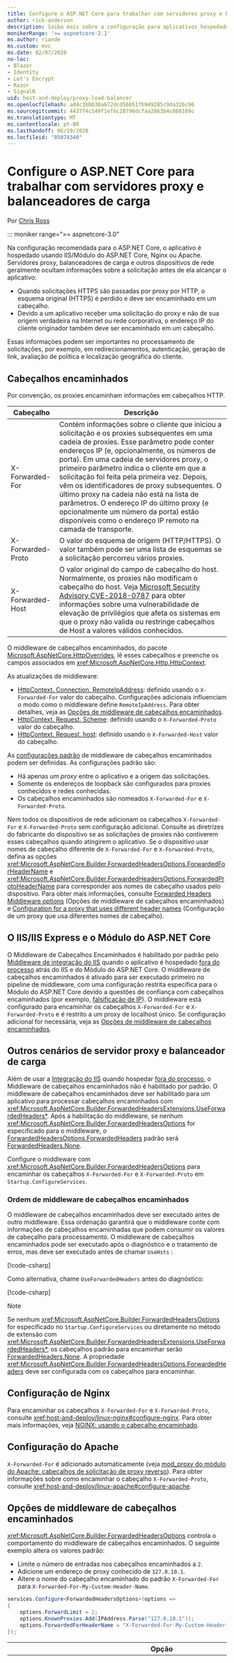 ```yaml
---
title: Configure o ASP.NET Core para trabalhar com servidores proxy e balanceadores de carga
author: rick-anderson
description: Saiba mais sobre a configuração para aplicativos hospedados por trás de servidores proxy e balanceadores de carga, o que muitas vezes oculta informações de solicitação importantes.
monikerRange: '>= aspnetcore-2.1'
ms.author: riande
ms.custom: mvc
ms.date: 02/07/2020
no-loc:
- Blazor
- Identity
- Let's Encrypt
- Razor
- SignalR
uid: host-and-deploy/proxy-load-balancer
ms.openlocfilehash: ad4c3bbb30a672dcd56b51fb949285c9da326c96
ms.sourcegitcommit: 4437f4c149f1ef6c28796dcfaa2863b4c088169c
ms.translationtype: MT
ms.contentlocale: pt-BR
ms.lasthandoff: 06/19/2020
ms.locfileid: "85074340"
---
```

# <a name="configure-aspnet-core-to-work-with-proxy-servers-and-load-balancers"></a>Configure o ASP.NET Core para trabalhar com servidores proxy e balanceadores de carga

Por [Chris Ross](https://github.com/Tratcher)

::: moniker range=">= aspnetcore-3.0"

Na configuração recomendada para o ASP.NET Core, o aplicativo é hospedado usando IIS/Módulo do ASP.NET Core, Nginx ou Apache. Servidores proxy, balanceadores de carga e outros dispositivos de rede geralmente ocultam informações sobre a solicitação antes de ela alcançar o aplicativo:

* Quando solicitações HTTPS são passadas por proxy por HTTP, o esquema original (HTTPS) é perdido e deve ser encaminhado em um cabeçalho.
* Devido a um aplicativo receber uma solicitação do proxy e não de sua origem verdadeira na Internet ou rede corporativa, o endereço IP do cliente originador também deve ser encaminhado em um cabeçalho.

Essas informações podem ser importantes no processamento de solicitações, por exemplo, em redirecionamentos, autenticação, geração de link, avaliação de política e localização geográfica do cliente.

## <a name="forwarded-headers"></a>Cabeçalhos encaminhados

Por convenção, os proxies encaminham informações em cabeçalhos HTTP.

| Cabeçalho | Descrição |
| ------ | ----------- |
| X-Forwarded-For | Contém informações sobre o cliente que iniciou a solicitação e os proxies subsequentes em uma cadeia de proxies. Esse parâmetro pode conter endereços IP (e, opcionalmente, os números de porta). Em uma cadeia de servidores proxy, o primeiro parâmetro indica o cliente em que a solicitação foi feita pela primeira vez. Depois, vêm os identificadores de proxy subsequentes. O último proxy na cadeia não está na lista de parâmetros. O endereço IP do último proxy (e opcionalmente um número da porta) estão disponíveis como o endereço IP remoto na camada de transporte. |
| X-Forwarded-Proto | O valor do esquema de origem (HTTP/HTTPS). O valor também pode ser uma lista de esquemas se a solicitação percorreu vários proxies. |
| X-Forwarded-Host | O valor original do campo de cabeçalho do host. Normalmente, os proxies não modificam o cabeçalho do host. Veja [Microsoft Security Advisory CVE-2018-0787](https://github.com/aspnet/Announcements/issues/295) para obter informações sobre uma vulnerabilidade de elevação de privilégios que afeta os sistemas em que o proxy não valida ou restringe cabeçalhos de Host a valores válidos conhecidos. |

O middleware de cabeçalhos encaminhados, do pacote [Microsoft.AspNetCore.HttpOverrides](https://www.nuget.org/packages/Microsoft.AspNetCore.HttpOverrides/), lê esses cabeçalhos e preenche os campos associados em <xref:Microsoft.AspNetCore.Http.HttpContext>.

As atualizações de middleware:

* [HttpContext. Connection. RemoteIpAddress](xref:Microsoft.AspNetCore.Http.ConnectionInfo.RemoteIpAddress): definido usando o `X-Forwarded-For` valor do cabeçalho. Configurações adicionais influenciam o modo como o middleware define `RemoteIpAddress`. Para obter detalhes, veja as [Opções de middleware de cabeçalhos encaminhados](#forwarded-headers-middleware-options).
* [HttpContext. Request. Scheme](xref:Microsoft.AspNetCore.Http.HttpRequest.Scheme): definido usando o `X-Forwarded-Proto` valor do cabeçalho.
* [HttpContext. Request. host](xref:Microsoft.AspNetCore.Http.HttpRequest.Host): definido usando o `X-Forwarded-Host` valor do cabeçalho.

As [configurações padrão](#forwarded-headers-middleware-options) de middleware de cabeçalhos encaminhados podem ser definidas. As configurações padrão são:

* Há apenas *um proxy* entre o aplicativo e a origem das solicitações.
* Somente os endereços de loopback são configurados para proxies conhecidos e redes conhecidas.
* Os cabeçalhos encaminhados são nomeados `X-Forwarded-For` e `X-Forwarded-Proto`.

Nem todos os dispositivos de rede adicionam os cabeçalhos `X-Forwarded-For` e `X-Forwarded-Proto` sem configuração adicional. Consulte as diretrizes do fabricante do dispositivo se as solicitações de proxies não contiverem esses cabeçalhos quando atingirem o aplicativo. Se o dispositivo usar nomes de cabeçalho diferente de `X-Forwarded-For` e `X-Forwarded-Proto`, defina as opções <xref:Microsoft.AspNetCore.Builder.ForwardedHeadersOptions.ForwardedForHeaderName> e <xref:Microsoft.AspNetCore.Builder.ForwardedHeadersOptions.ForwardedProtoHeaderName> para corresponder aos nomes de cabeçalho usados pelo dispositivo. Para obter mais informações, consulte [Forwarded Headers Middleware options](#forwarded-headers-middleware-options) (Opções de middleware de cabeçalhos encaminhados) e [Configuration for a proxy that uses different header names](#configuration-for-a-proxy-that-uses-different-header-names) (Configuração de um proxy que usa diferentes nomes de cabeçalho).

## <a name="iisiis-express-and-aspnet-core-module"></a>O IIS/IIS Express e o Módulo do ASP.NET Core

O Middleware de Cabeçalhos Encaminhados é habilitado por padrão pelo [Middleware de integração do IIS](xref:host-and-deploy/iis/index#enable-the-iisintegration-components) quando o aplicativo é hospedado [fora do processo](xref:host-and-deploy/iis/index#out-of-process-hosting-model) atrás do IIS e do Módulo do ASP.NET Core. O middleware de cabeçalhos encaminhados é ativado para ser executado primeiro no pipeline de middleware, com uma configuração restrita específica para o Módulo do ASP.NET Core devido a questões de confiança com cabeçalhos encaminhados (por exemplo, [falsificação de IP](https://www.iplocation.net/ip-spoofing)). O middleware está configurado para encaminhar os cabeçalhos `X-Forwarded-For` e `X-Forwarded-Proto` e é restrito a um proxy de localhost único. Se configuração adicional for necessária, veja as [Opções de middleware de cabeçalhos encaminhados](#forwarded-headers-middleware-options).

## <a name="other-proxy-server-and-load-balancer-scenarios"></a>Outros cenários de servidor proxy e balanceador de carga

Além de usar a [Integração do IIS](xref:host-and-deploy/iis/index#enable-the-iisintegration-components) quando hospedar [fora do processo](xref:host-and-deploy/iis/index#out-of-process-hosting-model), o Middleware de cabeçalhos encaminhados não é habilitado por padrão. O middleware de cabeçalhos encaminhados deve ser habilitado para um aplicativo para processar cabeçalhos encaminhados com <xref:Microsoft.AspNetCore.Builder.ForwardedHeadersExtensions.UseForwardedHeaders*>. Após a habilitação do middleware, se nenhum <xref:Microsoft.AspNetCore.Builder.ForwardedHeadersOptions> for especificado para o middleware, o [ForwardedHeadersOptions.ForwardedHeaders](xref:Microsoft.AspNetCore.Builder.ForwardedHeadersOptions.ForwardedHeaders) padrão será [ForwardedHeaders.None](xref:Microsoft.AspNetCore.HttpOverrides.ForwardedHeaders).

Configure o middleware com <xref:Microsoft.AspNetCore.Builder.ForwardedHeadersOptions> para encaminhar os cabeçalhos `X-Forwarded-For` e `X-Forwarded-Proto` em `Startup.ConfigureServices`.

<a name="fhmo"></a>

### <a name="forwarded-headers-middleware-order"></a>Ordem de middleware de cabeçalhos encaminhados

O middleware de cabeçalhos encaminhados deve ser executado antes de outro middleware. Essa ordenação garantirá que o middleware conte com informações de cabeçalhos encaminhadas que podem consumir os valores de cabeçalho para processamento. O middleware de cabeçalhos encaminhados pode ser executado após o diagnóstico e o tratamento de erros, mas deve ser executado antes de chamar `UseHsts` :

[!code-csharp[](~/host-and-deploy/proxy-load-balancer/3.1samples/Startup.cs?name=snippet&highlight=13-17,25,30)]

Como alternativa, chame `UseForwardedHeaders` antes do diagnóstico:

[!code-csharp[](~/host-and-deploy/proxy-load-balancer/3.1samples/Startup2.cs?name=snippet)]

> [!NOTE]
> Se nenhum <xref:Microsoft.AspNetCore.Builder.ForwardedHeadersOptions> for especificado no `Startup.ConfigureServices` ou diretamente no método de extensão com <xref:Microsoft.AspNetCore.Builder.ForwardedHeadersExtensions.UseForwardedHeaders*>, os cabeçalhos padrão para encaminhar serão [ForwardedHeaders.None](xref:Microsoft.AspNetCore.HttpOverrides.ForwardedHeaders). A propriedade <xref:Microsoft.AspNetCore.Builder.ForwardedHeadersOptions.ForwardedHeaders> deve ser configurada com os cabeçalhos para encaminhar.

## <a name="nginx-configuration"></a>Configuração de Nginx

Para encaminhar os cabeçalhos `X-Forwarded-For` e `X-Forwarded-Proto`, consulte <xref:host-and-deploy/linux-nginx#configure-nginx>. Para obter mais informações, veja [NGINX: usando o cabeçalho encaminhado](https://www.nginx.com/resources/wiki/start/topics/examples/forwarded/).

## <a name="apache-configuration"></a>Configuração do Apache

`X-Forwarded-For` é adicionado automaticamente (veja [mod_proxy do módulo do Apache: cabeçalhos de solicitação de proxy reverso](https://httpd.apache.org/docs/2.4/mod/mod_proxy.html#x-headers)). Para obter informações sobre como encaminhar o cabeçalho `X-Forwarded-Proto`, consulte <xref:host-and-deploy/linux-apache#configure-apache>.

## <a name="forwarded-headers-middleware-options"></a>Opções de middleware de cabeçalhos encaminhados

<xref:Microsoft.AspNetCore.Builder.ForwardedHeadersOptions> controla o comportamento do middleware de cabeçalhos encaminhados. O seguinte exemplo altera os valores padrão:

* Limite o número de entradas nos cabeçalhos encaminhados a `2`.
* Adicione um endereço de proxy conhecido de `127.0.10.1`.
* Altere o nome do cabeçalho encaminhado do padrão `X-Forwarded-For` para `X-Forwarded-For-My-Custom-Header-Name`.

```csharp
services.Configure<ForwardedHeadersOptions>(options =>
{
    options.ForwardLimit = 2;
    options.KnownProxies.Add(IPAddress.Parse("127.0.10.1"));
    options.ForwardedForHeaderName = "X-Forwarded-For-My-Custom-Header-Name";
});
```

| Opção | Descrição |
| ------ | ----------- |
| <xref:Microsoft.AspNetCore.Builder.ForwardedHeadersOptions.AllowedHosts> | Restringe os hosts com o cabeçalho `X-Forwarded-Host` para os valores fornecidos.<ul><li>Os valores são comparados usando ordinal-ignore-case.</li><li>Os número de porta devem ser excluídos.</li><li>Se a lista estiver vazia, todos os hosts serão permitidos.</li><li>Um curinga de nível superior `*` permite todos os hosts não vazios.</li><li>Curingas de subdomínio são permitidos, mas não correspondem ao domínio raiz. Por exemplo, `*.contoso.com` corresponde o subdomínio `foo.contoso.com`, mas não ao domínio raiz `contoso.com`.</li><li>Nomes do host Unicode são permitidos, mas são convertidos em [Punycode](https://tools.ietf.org/html/rfc3492) para correspondência.</li><li>[Endereços IPv6](https://tools.ietf.org/html/rfc4291) devem incluir colchetes delimitadores e estar no [formato convencional](https://tools.ietf.org/html/rfc4291#section-2.2) (por exemplo, `[ABCD:EF01:2345:6789:ABCD:EF01:2345:6789]`). Endereços IPv6 não têm caso especial para verificar se há igualdade lógica entre formatos diferentes, e nenhuma canonicalização é executada.</li><li>Falha ao restringir os hosts permitidos pode permitir que um atacante falsifique links gerados pelo serviço.</li></ul>O valor padrão é um `IList<string>` vazio. |
| <xref:Microsoft.AspNetCore.Builder.ForwardedHeadersOptions.ForwardedForHeaderName> | Use o cabeçalho especificado por essa propriedade, em vez de um especificado por [ForwardedHeadersDefaults.XForwardedForHeaderName](xref:Microsoft.AspNetCore.HttpOverrides.ForwardedHeadersDefaults.XForwardedForHeaderName). Esta opção é usada quando o proxy/encaminhador não usa o cabeçalho `X-Forwarded-For`, mas usa algum outro cabeçalho para encaminhar as informações.<br><br>O padrão é `X-Forwarded-For`. |
| <xref:Microsoft.AspNetCore.Builder.ForwardedHeadersOptions.ForwardedHeaders> | Identifica quais encaminhadores devem ser processados. Veja o [ForwardedHeaders Enum](xref:Microsoft.AspNetCore.HttpOverrides.ForwardedHeaders) para a lista de campos aplicáveis. Os valores típicos atribuídos a essa propriedade são `ForwardedHeaders.XForwardedFor | ForwardedHeaders.XForwardedProto`.<br><br>O valor padrão é [ForwardedHeaders.None](xref:Microsoft.AspNetCore.HttpOverrides.ForwardedHeaders). |
| <xref:Microsoft.AspNetCore.Builder.ForwardedHeadersOptions.ForwardedHostHeaderName> | Use o cabeçalho especificado por essa propriedade, em vez de um especificado por [ForwardedHeadersDefaults.XForwardedHostHeaderName](xref:Microsoft.AspNetCore.HttpOverrides.ForwardedHeadersDefaults.XForwardedHostHeaderName). Esta opção é usada quando o proxy/encaminhador não usa o cabeçalho `X-Forwarded-Host`, mas usa algum outro cabeçalho para encaminhar as informações.<br><br>O padrão é `X-Forwarded-Host`. |
| <xref:Microsoft.AspNetCore.Builder.ForwardedHeadersOptions.ForwardedProtoHeaderName> | Use o cabeçalho especificado por essa propriedade, em vez de um especificado por [ForwardedHeadersDefaults.XForwardedProtoHeaderName](xref:Microsoft.AspNetCore.HttpOverrides.ForwardedHeadersDefaults.XForwardedProtoHeaderName). Esta opção é usada quando o proxy/encaminhador não usa o cabeçalho `X-Forwarded-Proto`, mas usa algum outro cabeçalho para encaminhar as informações.<br><br>O padrão é `X-Forwarded-Proto`. |
| <xref:Microsoft.AspNetCore.Builder.ForwardedHeadersOptions.ForwardLimit> | Limita o número de entradas nos cabeçalhos que são processados. Defina para `null` para desabilitar o limite, mas isso só deve ser feito se `KnownProxies` ou `KnownNetworks` estão configurados. A definição de um valor não `null` é feita por precaução (o que não implica em uma garantia), para proteção contra proxies mal configurados e solicitações mal-intencionadas que chegam de canais secundários na rede.<br><br>O middleware de cabeçalhos encaminhados processa cabeçalhos na ordem inversa, da direita para esquerda. Se o valor padrão for usado (`1`), apenas o valor mais à direita dos cabeçalhos será processado, a menos que o valor de `ForwardLimit` seja aumentado.<br><br>O padrão é `1`. |
| <xref:Microsoft.AspNetCore.Builder.ForwardedHeadersOptions.KnownNetworks> | Intervalos de endereços de redes conhecidas dos quais aceitar cabeçalhos encaminhados. Forneça os intervalos de IP usando notação de CIDR (Roteamento entre Domínios sem Classificação).<br><br>O servidor usa soquetes de modo duplo e os endereços IPv4 são fornecidos em um formato IPv6 (por exemplo, `10.0.0.1` no formato IPv4 representado no formato IPv6 como `::ffff:10.0.0.1`). Confira [IPAddress.MapToIPv6](xref:System.Net.IPAddress.MapToIPv6*). Para determinar se este formato é obrigatório, veja [HttpContext.Connection.RemoteIpAddress](xref:Microsoft.AspNetCore.Http.ConnectionInfo.RemoteIpAddress*). Para saber mais, veja a seção [Configuração de endereços IPv4 representados como endereços IPv6](#configuration-for-an-ipv4-address-represented-as-an-ipv6-address).<br><br>O padrão é uma `IList`\<<xref:Microsoft.AspNetCore.HttpOverrides.IPNetwork>> que contém uma única entrada para `IPAddress.Loopback`. |
| <xref:Microsoft.AspNetCore.Builder.ForwardedHeadersOptions.KnownProxies> | Endereços de proxies conhecidos dos quais aceitar cabeçalhos encaminhados. Use `KnownProxies` especificar correspondências exatas de endereço IP.<br><br>O servidor usa soquetes de modo duplo e os endereços IPv4 são fornecidos em um formato IPv6 (por exemplo, `10.0.0.1` no formato IPv4 representado no formato IPv6 como `::ffff:10.0.0.1`). Confira [IPAddress.MapToIPv6](xref:System.Net.IPAddress.MapToIPv6*). Para determinar se este formato é obrigatório, veja [HttpContext.Connection.RemoteIpAddress](xref:Microsoft.AspNetCore.Http.ConnectionInfo.RemoteIpAddress*). Para saber mais, veja a seção [Configuração de endereços IPv4 representados como endereços IPv6](#configuration-for-an-ipv4-address-represented-as-an-ipv6-address).<br><br>O padrão é uma `IList`\<<xref:System.Net.IPAddress>> que contém uma única entrada para `IPAddress.IPv6Loopback`. |
| <xref:Microsoft.AspNetCore.Builder.ForwardedHeadersOptions.OriginalForHeaderName> | Use o cabeçalho especificado por essa propriedade, em vez de um especificado por [ForwardedHeadersDefaults.XOriginalForHeaderName](xref:Microsoft.AspNetCore.HttpOverrides.ForwardedHeadersDefaults.XOriginalForHeaderName).<br><br>O padrão é `X-Original-For`. |
| <xref:Microsoft.AspNetCore.Builder.ForwardedHeadersOptions.OriginalHostHeaderName> | Use o cabeçalho especificado por essa propriedade, em vez de um especificado por [ForwardedHeadersDefaults.XOriginalHostHeaderName](xref:Microsoft.AspNetCore.HttpOverrides.ForwardedHeadersDefaults.XOriginalHostHeaderName).<br><br>O padrão é `X-Original-Host`. |
| <xref:Microsoft.AspNetCore.Builder.ForwardedHeadersOptions.OriginalProtoHeaderName> | Use o cabeçalho especificado por essa propriedade, em vez de um especificado por [ForwardedHeadersDefaults.XOriginalProtoHeaderName](xref:Microsoft.AspNetCore.HttpOverrides.ForwardedHeadersDefaults.XOriginalProtoHeaderName).<br><br>O padrão é `X-Original-Proto`. |
| <xref:Microsoft.AspNetCore.Builder.ForwardedHeadersOptions.RequireHeaderSymmetry> | Exigem o número de valores de cabeçalho a serem sincronizados entre os [ForwardedHeadersOptions.ForwardedHeaders](xref:Microsoft.AspNetCore.Builder.ForwardedHeadersOptions.ForwardedHeaders) sendo processados.<br><br>O padrão no ASP.NET Core 1.x é `true`. O padrão no ASP.NET Core 2.0 ou posterior é `false`. |

## <a name="scenarios-and-use-cases"></a>Cenários e casos de uso

### <a name="when-it-isnt-possible-to-add-forwarded-headers-and-all-requests-are-secure"></a>Quando não é possível adicionar cabeçalhos encaminhados e todas as solicitações são seguras

Em alguns casos, pode não ser possível adicionar cabeçalhos encaminhados para as solicitações passadas por proxy ao aplicativo. Se o proxy está impondo que todas as solicitações externas públicas sejam HTTPS, o esquema pode ser definido manualmente em `Startup.Configure` antes de usar qualquer tipo de middleware:

```csharp
app.Use((context, next) =>
{
    context.Request.Scheme = "https";
    return next();
});
```

Esse código pode ser desabilitado com uma variável de ambiente ou outra definição de configuração em um ambiente de preparo ou de desenvolvimento.

### <a name="deal-with-path-base-and-proxies-that-change-the-request-path"></a>Lidar com o caminho base e proxies que alteram o caminho da solicitação

Alguns proxies passam o caminho intacto, mas com um caminho base de aplicativo que deve ser removido para que o roteamento funcione corretamente. O middleware de [UsePathBaseExtensions.UsePathBase](xref:Microsoft.AspNetCore.Builder.UsePathBaseExtensions.UsePathBase*) divide o caminho em [HttpRequest.Path](xref:Microsoft.AspNetCore.Http.HttpRequest.Path) e o caminho base do aplicativo em [HttpRequest.PathBase](xref:Microsoft.AspNetCore.Http.HttpRequest.PathBase).

Se `/foo` é o caminho base do aplicativo para um caminho de proxy passado como `/foo/api/1`, o middleware define `Request.PathBase` para `/foo` e `Request.Path` para `/api/1` com o seguinte comando:

```csharp
app.UsePathBase("/foo");
```

O caminho original e o caminho base são reaplicados quando o middleware é chamado novamente na ordem inversa. Para obter mais informações sobre o processamento de ordem de middleware, consulte <xref:fundamentals/middleware/index>.

Se o proxy cortar o caminho (por exemplo, encaminhando `/foo/api/1` para `/api/1`), corrija redirecionamentos e links definindo a propriedade [PathBase](xref:Microsoft.AspNetCore.Http.HttpRequest.PathBase) da solicitação:

```csharp
app.Use((context, next) =>
{
    context.Request.PathBase = new PathString("/foo");
    return next();
});
```

Se o proxy estiver adicionando dados de caminho, descarte a parte do caminho para corrigir os redirecionamentos e links usando <xref:Microsoft.AspNetCore.Http.PathString.StartsWithSegments*> e atribuindo à propriedade <xref:Microsoft.AspNetCore.Http.HttpRequest.Path>:

```csharp
app.Use((context, next) =>
{
    if (context.Request.Path.StartsWithSegments("/foo", out var remainder))
    {
        context.Request.Path = remainder;
    }

    return next();
});
```

### <a name="configuration-for-a-proxy-that-uses-different-header-names"></a>Configuração de um proxy que usa diferentes nomes de cabeçalho

Se o proxy não usar cabeçalhos nomeados `X-Forwarded-For` e `X-Forwarded-Proto` para encaminhar a porta/endereço do proxy e as informações de origem do esquema, defina as opções <xref:Microsoft.AspNetCore.Builder.ForwardedHeadersOptions.ForwardedForHeaderName> e <xref:Microsoft.AspNetCore.Builder.ForwardedHeadersOptions.ForwardedProtoHeaderName> para corresponder aos nomes de cabeçalho usados pelo proxy:

```csharp
services.Configure<ForwardedHeadersOptions>(options =>
{
    options.ForwardedForHeaderName = "Header_Name_Used_By_Proxy_For_X-Forwarded-For_Header";
    options.ForwardedProtoHeaderName = "Header_Name_Used_By_Proxy_For_X-Forwarded-Proto_Header";
});
```

### <a name="configuration-for-an-ipv4-address-represented-as-an-ipv6-address"></a>Configuração de endereços IPv4 representados como endereços IPv6

O servidor usa soquetes de modo duplo e os endereços IPv4 são fornecidos em um formato IPv6 (por exemplo, `10.0.0.1` no formato IPv4 representado no formato IPv6 como `::ffff:10.0.0.1` ou `::ffff:a00:1`). Confira [IPAddress.MapToIPv6](xref:System.Net.IPAddress.MapToIPv6*). Para determinar se este formato é obrigatório, veja [HttpContext.Connection.RemoteIpAddress](xref:Microsoft.AspNetCore.Http.ConnectionInfo.RemoteIpAddress*).

No exemplo a seguir, um endereço de rede que fornece cabeçalhos encaminhados é adicionado à lista `KnownNetworks` no formato IPv6.

Endereço IPv4: `10.11.12.1/8`

Conversão em endereço IPv6: `::ffff:10.11.12.1`  
Comprimento do prefixo convertido: 104

Você pode também fornecer o endereço no formato hexadecimal (`10.11.12.1`, representado no formato IPv6 como `::ffff:0a0b:0c01`). Quando converter um endereço IPv4 em IPv6, adicione 96 ao comprimento do prefixo CIDR (`8` no exemplo) para levar em conta o prefixo IPv6 adicional `::ffff:` (8 + 96 = 104). 

```csharp
// To access IPNetwork and IPAddress, add the following namespaces:
// using using System.Net;
// using Microsoft.AspNetCore.HttpOverrides;
services.Configure<ForwardedHeadersOptions>(options =>
{
    options.ForwardedHeaders =
        ForwardedHeaders.XForwardedFor | ForwardedHeaders.XForwardedProto;
    options.KnownNetworks.Add(new IPNetwork(
        IPAddress.Parse("::ffff:10.11.12.1"), 104));
});
```

## <a name="forward-the-scheme-for-linux-and-non-iis-reverse-proxies"></a>Encaminhar o esquema para proxies reversos não IIS e Linux

Os aplicativos que chamam <xref:Microsoft.AspNetCore.Builder.HttpsPolicyBuilderExtensions.UseHttpsRedirection*> e <xref:Microsoft.AspNetCore.Builder.HstsBuilderExtensions.UseHsts*> colocam um site em um loop infinito se implantado em um Serviço de Aplicativo do Linux do Azure, VM (máquina virtual) do Azure no Linux ou atrás de outro proxy reverso além do IIS. O TLS é encerrado pelo proxy inverso e o Kestrel não é informado do esquema de solicitação correto. OAuth e OIDC também falham nessa configuração, pois geram redirecionamentos incorretos. <xref:Microsoft.AspNetCore.Hosting.WebHostBuilderIISExtensions.UseIISIntegration*> adiciona e configura o Middleware de Cabeçalhos Encaminhados quando executado atrás do IIS, mas não há nenhuma configuração automática correspondente para Linux (integração do Apache ou do Nginx).

Para encaminhar o esquema do proxy em cenários não de IIS, adicione e configure o Middleware de Cabeçalhos Encaminhados. No `Startup.ConfigureServices`, use o código a seguir:

```csharp
// using Microsoft.AspNetCore.HttpOverrides;

if (string.Equals(
    Environment.GetEnvironmentVariable("ASPNETCORE_FORWARDEDHEADERS_ENABLED"), 
    "true", StringComparison.OrdinalIgnoreCase))
{
    services.Configure<ForwardedHeadersOptions>(options =>
    {
        options.ForwardedHeaders = ForwardedHeaders.XForwardedFor | 
            ForwardedHeaders.XForwardedProto;
        // Only loopback proxies are allowed by default.
        // Clear that restriction because forwarders are enabled by explicit 
        // configuration.
        options.KnownNetworks.Clear();
        options.KnownProxies.Clear();
    });
}
```

## <a name="certificate-forwarding"></a>Encaminhamento de certificado 

### <a name="azure"></a>Azure

Para configurar o serviço de Azure App para encaminhamento de certificado, consulte [Configurar a autenticação mútua TLS para o serviço Azure app](/azure/app-service/app-service-web-configure-tls-mutual-auth). As diretrizes a seguir pertencem à configuração do aplicativo ASP.NET Core.

No `Startup.Configure` , adicione o seguinte código antes da chamada para `app.UseAuthentication();` :

```csharp
app.UseCertificateForwarding();
```


Configure o middleware de encaminhamento de certificado para especificar o nome do cabeçalho que o Azure usa. No `Startup.ConfigureServices` , adicione o seguinte código para configurar o cabeçalho do qual o middleware cria um certificado:

```csharp
services.AddCertificateForwarding(options =>
    options.CertificateHeader = "X-ARR-ClientCert");
```

### <a name="other-web-proxies"></a>Outros proxies da Web

Se for usado um proxy que não seja o Application Request Routing do IIS ou Azure App do serviço (ARR), configure o proxy para encaminhar o certificado que ele recebeu em um cabeçalho HTTP. No `Startup.Configure` , adicione o seguinte código antes da chamada para `app.UseAuthentication();` :

```csharp
app.UseCertificateForwarding();
```

Configure o middleware de encaminhamento de certificado para especificar o nome do cabeçalho. No `Startup.ConfigureServices` , adicione o seguinte código para configurar o cabeçalho do qual o middleware cria um certificado:

```csharp
services.AddCertificateForwarding(options =>
    options.CertificateHeader = "YOUR_CERTIFICATE_HEADER_NAME");
```

Se o proxy não estiver codificando o certificado em Base64 (como é o caso com Nginx), defina a `HeaderConverter` opção. Considere o exemplo a seguir em `Startup.ConfigureServices`:

```csharp
services.AddCertificateForwarding(options =>
{
    options.CertificateHeader = "YOUR_CUSTOM_HEADER_NAME";
    options.HeaderConverter = (headerValue) => 
    {
        var clientCertificate = 
           /* some conversion logic to create an X509Certificate2 */
        return clientCertificate;
    }
});
```

## <a name="troubleshoot"></a>Solucionar problemas

Quando os cabeçalhos não são encaminhados conforme o esperado, habilite [registro em log](xref:fundamentals/logging/index). Se os logs não fornecerem informações suficientes para solucionar o problema, enumere os cabeçalhos de solicitação recebidos pelo servidor. Use middleware embutido para gravar cabeçalhos de solicitação para uma resposta do aplicativo ou para log dos cabeçalhos. 

Para gravar os cabeçalhos de resposta do aplicativo, coloque o seguinte middleware terminal embutido imediatamente após a chamada para <xref:Microsoft.AspNetCore.Builder.ForwardedHeadersExtensions.UseForwardedHeaders*> em `Startup.Configure`:

```csharp
app.Run(async (context) =>
{
    context.Response.ContentType = "text/plain";

    // Request method, scheme, and path
    await context.Response.WriteAsync(
        $"Request Method: {context.Request.Method}{Environment.NewLine}");
    await context.Response.WriteAsync(
        $"Request Scheme: {context.Request.Scheme}{Environment.NewLine}");
    await context.Response.WriteAsync(
        $"Request Path: {context.Request.Path}{Environment.NewLine}");

    // Headers
    await context.Response.WriteAsync($"Request Headers:{Environment.NewLine}");

    foreach (var header in context.Request.Headers)
    {
        await context.Response.WriteAsync($"{header.Key}: " +
            $"{header.Value}{Environment.NewLine}");
    }

    await context.Response.WriteAsync(Environment.NewLine);

    // Connection: RemoteIp
    await context.Response.WriteAsync(
        $"Request RemoteIp: {context.Connection.RemoteIpAddress}");
});
```

Você pode gravar em logs em vez de no corpo da resposta. A gravação em logs permite que o site funcione normalmente durante a depuração.

Para gravar em logs em vez de no corpo da resposta:

* Injete `ILogger<Startup>` na classe `Startup` conforme descrito em [Criar logs na inicialização](xref:fundamentals/logging/index#create-logs-in-startup).
* Coloque o seguinte middleware embutido imediatamente após a chamada para <xref:Microsoft.AspNetCore.Builder.ForwardedHeadersExtensions.UseForwardedHeaders*> em `Startup.Configure`.

```csharp
app.Use(async (context, next) =>
{
    // Request method, scheme, and path
    _logger.LogDebug("Request Method: {Method}", context.Request.Method);
    _logger.LogDebug("Request Scheme: {Scheme}", context.Request.Scheme);
    _logger.LogDebug("Request Path: {Path}", context.Request.Path);

    // Headers
    foreach (var header in context.Request.Headers)
    {
        _logger.LogDebug("Header: {Key}: {Value}", header.Key, header.Value);
    }

    // Connection: RemoteIp
    _logger.LogDebug("Request RemoteIp: {RemoteIpAddress}", 
        context.Connection.RemoteIpAddress);

    await next();
});
```

Quando processado, os valores `X-Forwarded-{For|Proto|Host}` são movidos para `X-Original-{For|Proto|Host}`. Quando houver vários valores em um determinado cabeçalho, o middleware de cabeçalhos encaminhados os processará na ordem inversa, da direita para esquerda. O padrão `ForwardLimit` é `ForwardLimit` (um), portanto, apenas o valor mais à direita dos cabeçalhos será processado, a menos que o valor de `1` seja aumentado.

O IP de remoto original da solicitação precisa corresponder a uma entrada nas listas `KnownProxies` ou `KnownNetworks` antes dos cabeçalhos encaminhados serem processados. Isso limita a falsificação de cabeçalho por não aceitar encaminhadores de proxies não confiáveis. Quando um proxy desconhecido é detectado, o registro em log indica o endereço dele:

```console
September 20th 2018, 15:49:44.168 Unknown proxy: 10.0.0.100:54321
```

No exemplo anterior, 10.0.0.100 é um servidor proxy. Se o servidor for um proxy confiável, adicione o endereço IP do servidor a `KnownProxies` (ou adicione uma rede confiável a `KnownNetworks`) em `Startup.ConfigureServices`. Para obter mais informações, consulte a seção [Opções de middleware de cabeçalhos encaminhados](#forwarded-headers-middleware-options).

```csharp
services.Configure<ForwardedHeadersOptions>(options =>
{
    options.KnownProxies.Add(IPAddress.Parse("10.0.0.100"));
});
```

> [!IMPORTANT]
> Permitir que somente proxies e redes confiáveis encaminhem os cabeçalhos. Caso contrário, podem ocorrer ataques de [falsificação de IP](https://www.iplocation.net/ip-spoofing).

## <a name="additional-resources"></a>Recursos adicionais

* <xref:host-and-deploy/web-farm>
* [Microsoft Security Advisory CVE-2018-0787: vulnerabilidade de elevação de privilégio do ASP.NET Core](https://github.com/aspnet/Announcements/issues/295)

::: moniker-end

::: moniker range="< aspnetcore-3.0"

Na configuração recomendada para o ASP.NET Core, o aplicativo é hospedado usando IIS/Módulo do ASP.NET Core, Nginx ou Apache. Servidores proxy, balanceadores de carga e outros dispositivos de rede geralmente ocultam informações sobre a solicitação antes de ela alcançar o aplicativo:

* Quando solicitações HTTPS são passadas por proxy por HTTP, o esquema original (HTTPS) é perdido e deve ser encaminhado em um cabeçalho.
* Devido a um aplicativo receber uma solicitação do proxy e não de sua origem verdadeira na Internet ou rede corporativa, o endereço IP do cliente originador também deve ser encaminhado em um cabeçalho.

Essas informações podem ser importantes no processamento de solicitações, por exemplo, em redirecionamentos, autenticação, geração de link, avaliação de política e localização geográfica do cliente.

## <a name="forwarded-headers"></a>Cabeçalhos encaminhados

Por convenção, os proxies encaminham informações em cabeçalhos HTTP.

| Cabeçalho | Descrição |
| ------ | ----------- |
| X-Forwarded-For | Contém informações sobre o cliente que iniciou a solicitação e os proxies subsequentes em uma cadeia de proxies. Esse parâmetro pode conter endereços IP (e, opcionalmente, os números de porta). Em uma cadeia de servidores proxy, o primeiro parâmetro indica o cliente em que a solicitação foi feita pela primeira vez. Depois, vêm os identificadores de proxy subsequentes. O último proxy na cadeia não está na lista de parâmetros. O endereço IP do último proxy (e opcionalmente um número da porta) estão disponíveis como o endereço IP remoto na camada de transporte. |
| X-Forwarded-Proto | O valor do esquema de origem (HTTP/HTTPS). O valor também pode ser uma lista de esquemas se a solicitação percorreu vários proxies. |
| X-Forwarded-Host | O valor original do campo de cabeçalho do host. Normalmente, os proxies não modificam o cabeçalho do host. Veja [Microsoft Security Advisory CVE-2018-0787](https://github.com/aspnet/Announcements/issues/295) para obter informações sobre uma vulnerabilidade de elevação de privilégios que afeta os sistemas em que o proxy não valida ou restringe cabeçalhos de Host a valores válidos conhecidos. |

O middleware de cabeçalhos encaminhados, do pacote [Microsoft.AspNetCore.HttpOverrides](https://www.nuget.org/packages/Microsoft.AspNetCore.HttpOverrides/), lê esses cabeçalhos e preenche os campos associados em <xref:Microsoft.AspNetCore.Http.HttpContext>.

As atualizações de middleware:

* [HttpContext. Connection. RemoteIpAddress](xref:Microsoft.AspNetCore.Http.ConnectionInfo.RemoteIpAddress): definido usando o `X-Forwarded-For` valor do cabeçalho. Configurações adicionais influenciam o modo como o middleware define `RemoteIpAddress`. Para obter detalhes, veja as [Opções de middleware de cabeçalhos encaminhados](#forwarded-headers-middleware-options).
* [HttpContext. Request. Scheme](xref:Microsoft.AspNetCore.Http.HttpRequest.Scheme): definido usando o `X-Forwarded-Proto` valor do cabeçalho.
* [HttpContext. Request. host](xref:Microsoft.AspNetCore.Http.HttpRequest.Host): definido usando o `X-Forwarded-Host` valor do cabeçalho.

As [configurações padrão](#forwarded-headers-middleware-options) de middleware de cabeçalhos encaminhados podem ser definidas. As configurações padrão são:

* Há apenas *um proxy* entre o aplicativo e a origem das solicitações.
* Somente os endereços de loopback são configurados para proxies conhecidos e redes conhecidas.
* Os cabeçalhos encaminhados são nomeados `X-Forwarded-For` e `X-Forwarded-Proto`.

Nem todos os dispositivos de rede adicionam os cabeçalhos `X-Forwarded-For` e `X-Forwarded-Proto` sem configuração adicional. Consulte as diretrizes do fabricante do dispositivo se as solicitações de proxies não contiverem esses cabeçalhos quando atingirem o aplicativo. Se o dispositivo usar nomes de cabeçalho diferente de `X-Forwarded-For` e `X-Forwarded-Proto`, defina as opções <xref:Microsoft.AspNetCore.Builder.ForwardedHeadersOptions.ForwardedForHeaderName> e <xref:Microsoft.AspNetCore.Builder.ForwardedHeadersOptions.ForwardedProtoHeaderName> para corresponder aos nomes de cabeçalho usados pelo dispositivo. Para obter mais informações, consulte [Forwarded Headers Middleware options](#forwarded-headers-middleware-options) (Opções de middleware de cabeçalhos encaminhados) e [Configuration for a proxy that uses different header names](#configuration-for-a-proxy-that-uses-different-header-names) (Configuração de um proxy que usa diferentes nomes de cabeçalho).

## <a name="iisiis-express-and-aspnet-core-module"></a>O IIS/IIS Express e o Módulo do ASP.NET Core

O Middleware de Cabeçalhos Encaminhados é habilitado por padrão pelo [Middleware de integração do IIS](xref:host-and-deploy/iis/index#enable-the-iisintegration-components) quando o aplicativo é hospedado [fora do processo](xref:host-and-deploy/iis/index#out-of-process-hosting-model) atrás do IIS e do Módulo do ASP.NET Core. O middleware de cabeçalhos encaminhados é ativado para ser executado primeiro no pipeline de middleware, com uma configuração restrita específica para o Módulo do ASP.NET Core devido a questões de confiança com cabeçalhos encaminhados (por exemplo, [falsificação de IP](https://www.iplocation.net/ip-spoofing)). O middleware está configurado para encaminhar os cabeçalhos `X-Forwarded-For` e `X-Forwarded-Proto` e é restrito a um proxy de localhost único. Se configuração adicional for necessária, veja as [Opções de middleware de cabeçalhos encaminhados](#forwarded-headers-middleware-options).

## <a name="other-proxy-server-and-load-balancer-scenarios"></a>Outros cenários de servidor proxy e balanceador de carga

Além de usar a [Integração do IIS](xref:host-and-deploy/iis/index#enable-the-iisintegration-components) quando hospedar [fora do processo](xref:host-and-deploy/iis/index#out-of-process-hosting-model), o Middleware de cabeçalhos encaminhados não é habilitado por padrão. O middleware de cabeçalhos encaminhados deve ser habilitado para um aplicativo para processar cabeçalhos encaminhados com <xref:Microsoft.AspNetCore.Builder.ForwardedHeadersExtensions.UseForwardedHeaders*>. Após a habilitação do middleware, se nenhum <xref:Microsoft.AspNetCore.Builder.ForwardedHeadersOptions> for especificado para o middleware, o [ForwardedHeadersOptions.ForwardedHeaders](xref:Microsoft.AspNetCore.Builder.ForwardedHeadersOptions.ForwardedHeaders) padrão será [ForwardedHeaders.None](xref:Microsoft.AspNetCore.HttpOverrides.ForwardedHeaders).

Configure o middleware com <xref:Microsoft.AspNetCore.Builder.ForwardedHeadersOptions> para encaminhar os cabeçalhos `X-Forwarded-For` e `X-Forwarded-Proto` em `Startup.ConfigureServices`. Invocar o método <xref:Microsoft.AspNetCore.Builder.ForwardedHeadersExtensions.UseForwardedHeaders*> no `Startup.Configure` antes de chamar outro middleware:

```csharp
public void ConfigureServices(IServiceCollection services)
{
    services.AddMvc();

    services.Configure<ForwardedHeadersOptions>(options =>
    {
        options.ForwardedHeaders = 
            ForwardedHeaders.XForwardedFor | ForwardedHeaders.XForwardedProto;
    });
}

public void Configure(IApplicationBuilder app, IHostingEnvironment env)
{
    app.UseForwardedHeaders();

    if (env.IsDevelopment())
    {
        app.UseDeveloperExceptionPage();
    }
    else
    {
        app.UseExceptionHandler("/Home/Error");
    }

    app.UseStaticFiles();
    // In ASP.NET Core 1.x, replace the following line with: app.UseIdentity();
    app.UseAuthentication();
    app.UseMvc();
}
```

> [!NOTE]
> Se nenhum <xref:Microsoft.AspNetCore.Builder.ForwardedHeadersOptions> for especificado no `Startup.ConfigureServices` ou diretamente no método de extensão com <xref:Microsoft.AspNetCore.Builder.ForwardedHeadersExtensions.UseForwardedHeaders*>, os cabeçalhos padrão para encaminhar serão [ForwardedHeaders.None](xref:Microsoft.AspNetCore.HttpOverrides.ForwardedHeaders). A propriedade <xref:Microsoft.AspNetCore.Builder.ForwardedHeadersOptions.ForwardedHeaders> deve ser configurada com os cabeçalhos para encaminhar.

## <a name="nginx-configuration"></a>Configuração de Nginx

Para encaminhar os cabeçalhos `X-Forwarded-For` e `X-Forwarded-Proto`, consulte <xref:host-and-deploy/linux-nginx#configure-nginx>. Para obter mais informações, veja [NGINX: usando o cabeçalho encaminhado](https://www.nginx.com/resources/wiki/start/topics/examples/forwarded/).

## <a name="apache-configuration"></a>Configuração do Apache

`X-Forwarded-For` é adicionado automaticamente (veja [mod_proxy do módulo do Apache: cabeçalhos de solicitação de proxy reverso](https://httpd.apache.org/docs/2.4/mod/mod_proxy.html#x-headers)). Para obter informações sobre como encaminhar o cabeçalho `X-Forwarded-Proto`, consulte <xref:host-and-deploy/linux-apache#configure-apache>.

## <a name="forwarded-headers-middleware-options"></a>Opções de middleware de cabeçalhos encaminhados

<xref:Microsoft.AspNetCore.Builder.ForwardedHeadersOptions> controla o comportamento do middleware de cabeçalhos encaminhados. O seguinte exemplo altera os valores padrão:

* Limite o número de entradas nos cabeçalhos encaminhados a `2`.
* Adicione um endereço de proxy conhecido de `127.0.10.1`.
* Altere o nome do cabeçalho encaminhado do padrão `X-Forwarded-For` para `X-Forwarded-For-My-Custom-Header-Name`.

```csharp
services.Configure<ForwardedHeadersOptions>(options =>
{
    options.ForwardLimit = 2;
    options.KnownProxies.Add(IPAddress.Parse("127.0.10.1"));
    options.ForwardedForHeaderName = "X-Forwarded-For-My-Custom-Header-Name";
});
```

| Opção | Descrição |
| ------ | ----------- |
| <xref:Microsoft.AspNetCore.Builder.ForwardedHeadersOptions.AllowedHosts> | Restringe os hosts com o cabeçalho `X-Forwarded-Host` para os valores fornecidos.<ul><li>Os valores são comparados usando ordinal-ignore-case.</li><li>Os número de porta devem ser excluídos.</li><li>Se a lista estiver vazia, todos os hosts serão permitidos.</li><li>Um curinga de nível superior `*` permite todos os hosts não vazios.</li><li>Curingas de subdomínio são permitidos, mas não correspondem ao domínio raiz. Por exemplo, `*.contoso.com` corresponde o subdomínio `foo.contoso.com`, mas não ao domínio raiz `contoso.com`.</li><li>Nomes do host Unicode são permitidos, mas são convertidos em [Punycode](https://tools.ietf.org/html/rfc3492) para correspondência.</li><li>[Endereços IPv6](https://tools.ietf.org/html/rfc4291) devem incluir colchetes delimitadores e estar no [formato convencional](https://tools.ietf.org/html/rfc4291#section-2.2) (por exemplo, `[ABCD:EF01:2345:6789:ABCD:EF01:2345:6789]`). Endereços IPv6 não têm caso especial para verificar se há igualdade lógica entre formatos diferentes, e nenhuma canonicalização é executada.</li><li>Falha ao restringir os hosts permitidos pode permitir que um atacante falsifique links gerados pelo serviço.</li></ul>O valor padrão é um `IList<string>` vazio. |
| <xref:Microsoft.AspNetCore.Builder.ForwardedHeadersOptions.ForwardedForHeaderName> | Use o cabeçalho especificado por essa propriedade, em vez de um especificado por [ForwardedHeadersDefaults.XForwardedForHeaderName](xref:Microsoft.AspNetCore.HttpOverrides.ForwardedHeadersDefaults.XForwardedForHeaderName). Esta opção é usada quando o proxy/encaminhador não usa o cabeçalho `X-Forwarded-For`, mas usa algum outro cabeçalho para encaminhar as informações.<br><br>O padrão é `X-Forwarded-For`. |
| <xref:Microsoft.AspNetCore.Builder.ForwardedHeadersOptions.ForwardedHeaders> | Identifica quais encaminhadores devem ser processados. Veja o [ForwardedHeaders Enum](xref:Microsoft.AspNetCore.HttpOverrides.ForwardedHeaders) para a lista de campos aplicáveis. Os valores típicos atribuídos a essa propriedade são `ForwardedHeaders.XForwardedFor | ForwardedHeaders.XForwardedProto`.<br><br>O valor padrão é [ForwardedHeaders.None](xref:Microsoft.AspNetCore.HttpOverrides.ForwardedHeaders). |
| <xref:Microsoft.AspNetCore.Builder.ForwardedHeadersOptions.ForwardedHostHeaderName> | Use o cabeçalho especificado por essa propriedade, em vez de um especificado por [ForwardedHeadersDefaults.XForwardedHostHeaderName](xref:Microsoft.AspNetCore.HttpOverrides.ForwardedHeadersDefaults.XForwardedHostHeaderName). Esta opção é usada quando o proxy/encaminhador não usa o cabeçalho `X-Forwarded-Host`, mas usa algum outro cabeçalho para encaminhar as informações.<br><br>O padrão é `X-Forwarded-Host`. |
| <xref:Microsoft.AspNetCore.Builder.ForwardedHeadersOptions.ForwardedProtoHeaderName> | Use o cabeçalho especificado por essa propriedade, em vez de um especificado por [ForwardedHeadersDefaults.XForwardedProtoHeaderName](xref:Microsoft.AspNetCore.HttpOverrides.ForwardedHeadersDefaults.XForwardedProtoHeaderName). Esta opção é usada quando o proxy/encaminhador não usa o cabeçalho `X-Forwarded-Proto`, mas usa algum outro cabeçalho para encaminhar as informações.<br><br>O padrão é `X-Forwarded-Proto`. |
| <xref:Microsoft.AspNetCore.Builder.ForwardedHeadersOptions.ForwardLimit> | Limita o número de entradas nos cabeçalhos que são processados. Defina para `null` para desabilitar o limite, mas isso só deve ser feito se `KnownProxies` ou `KnownNetworks` estão configurados. A definição de um valor não `null` é feita por precaução (o que não implica em uma garantia), para proteção contra proxies mal configurados e solicitações mal-intencionadas que chegam de canais secundários na rede.<br><br>O middleware de cabeçalhos encaminhados processa cabeçalhos na ordem inversa, da direita para esquerda. Se o valor padrão for usado (`1`), apenas o valor mais à direita dos cabeçalhos será processado, a menos que o valor de `ForwardLimit` seja aumentado.<br><br>O padrão é `1`. |
| <xref:Microsoft.AspNetCore.Builder.ForwardedHeadersOptions.KnownNetworks> | Intervalos de endereços de redes conhecidas dos quais aceitar cabeçalhos encaminhados. Forneça os intervalos de IP usando notação de CIDR (Roteamento entre Domínios sem Classificação).<br><br>O servidor usa soquetes de modo duplo e os endereços IPv4 são fornecidos em um formato IPv6 (por exemplo, `10.0.0.1` no formato IPv4 representado no formato IPv6 como `::ffff:10.0.0.1`). Confira [IPAddress.MapToIPv6](xref:System.Net.IPAddress.MapToIPv6*). Para determinar se este formato é obrigatório, veja [HttpContext.Connection.RemoteIpAddress](xref:Microsoft.AspNetCore.Http.ConnectionInfo.RemoteIpAddress*). Para saber mais, veja a seção [Configuração de endereços IPv4 representados como endereços IPv6](#configuration-for-an-ipv4-address-represented-as-an-ipv6-address).<br><br>O padrão é uma `IList`\<<xref:Microsoft.AspNetCore.HttpOverrides.IPNetwork>> que contém uma única entrada para `IPAddress.Loopback`. |
| <xref:Microsoft.AspNetCore.Builder.ForwardedHeadersOptions.KnownProxies> | Endereços de proxies conhecidos dos quais aceitar cabeçalhos encaminhados. Use `KnownProxies` especificar correspondências exatas de endereço IP.<br><br>O servidor usa soquetes de modo duplo e os endereços IPv4 são fornecidos em um formato IPv6 (por exemplo, `10.0.0.1` no formato IPv4 representado no formato IPv6 como `::ffff:10.0.0.1`). Confira [IPAddress.MapToIPv6](xref:System.Net.IPAddress.MapToIPv6*). Para determinar se este formato é obrigatório, veja [HttpContext.Connection.RemoteIpAddress](xref:Microsoft.AspNetCore.Http.ConnectionInfo.RemoteIpAddress*). Para saber mais, veja a seção [Configuração de endereços IPv4 representados como endereços IPv6](#configuration-for-an-ipv4-address-represented-as-an-ipv6-address).<br><br>O padrão é uma `IList`\<<xref:System.Net.IPAddress>> que contém uma única entrada para `IPAddress.IPv6Loopback`. |
| <xref:Microsoft.AspNetCore.Builder.ForwardedHeadersOptions.OriginalForHeaderName> | Use o cabeçalho especificado por essa propriedade, em vez de um especificado por [ForwardedHeadersDefaults.XOriginalForHeaderName](xref:Microsoft.AspNetCore.HttpOverrides.ForwardedHeadersDefaults.XOriginalForHeaderName).<br><br>O padrão é `X-Original-For`. |
| <xref:Microsoft.AspNetCore.Builder.ForwardedHeadersOptions.OriginalHostHeaderName> | Use o cabeçalho especificado por essa propriedade, em vez de um especificado por [ForwardedHeadersDefaults.XOriginalHostHeaderName](xref:Microsoft.AspNetCore.HttpOverrides.ForwardedHeadersDefaults.XOriginalHostHeaderName).<br><br>O padrão é `X-Original-Host`. |
| <xref:Microsoft.AspNetCore.Builder.ForwardedHeadersOptions.OriginalProtoHeaderName> | Use o cabeçalho especificado por essa propriedade, em vez de um especificado por [ForwardedHeadersDefaults.XOriginalProtoHeaderName](xref:Microsoft.AspNetCore.HttpOverrides.ForwardedHeadersDefaults.XOriginalProtoHeaderName).<br><br>O padrão é `X-Original-Proto`. |
| <xref:Microsoft.AspNetCore.Builder.ForwardedHeadersOptions.RequireHeaderSymmetry> | Exigem o número de valores de cabeçalho a serem sincronizados entre os [ForwardedHeadersOptions.ForwardedHeaders](xref:Microsoft.AspNetCore.Builder.ForwardedHeadersOptions.ForwardedHeaders) sendo processados.<br><br>O padrão no ASP.NET Core 1.x é `true`. O padrão no ASP.NET Core 2.0 ou posterior é `false`. |

## <a name="scenarios-and-use-cases"></a>Cenários e casos de uso

### <a name="when-it-isnt-possible-to-add-forwarded-headers-and-all-requests-are-secure"></a>Quando não é possível adicionar cabeçalhos encaminhados e todas as solicitações são seguras

Em alguns casos, pode não ser possível adicionar cabeçalhos encaminhados para as solicitações passadas por proxy ao aplicativo. Se o proxy está impondo que todas as solicitações externas públicas sejam HTTPS, o esquema pode ser definido manualmente em `Startup.Configure` antes de usar qualquer tipo de middleware:

```csharp
app.Use((context, next) =>
{
    context.Request.Scheme = "https";
    return next();
});
```

Esse código pode ser desabilitado com uma variável de ambiente ou outra definição de configuração em um ambiente de preparo ou de desenvolvimento.

### <a name="deal-with-path-base-and-proxies-that-change-the-request-path"></a>Lidar com o caminho base e proxies que alteram o caminho da solicitação

Alguns proxies passam o caminho intacto, mas com um caminho base de aplicativo que deve ser removido para que o roteamento funcione corretamente. O middleware de [UsePathBaseExtensions.UsePathBase](xref:Microsoft.AspNetCore.Builder.UsePathBaseExtensions.UsePathBase*) divide o caminho em [HttpRequest.Path](xref:Microsoft.AspNetCore.Http.HttpRequest.Path) e o caminho base do aplicativo em [HttpRequest.PathBase](xref:Microsoft.AspNetCore.Http.HttpRequest.PathBase).

Se `/foo` é o caminho base do aplicativo para um caminho de proxy passado como `/foo/api/1`, o middleware define `Request.PathBase` para `/foo` e `Request.Path` para `/api/1` com o seguinte comando:

```csharp
app.UsePathBase("/foo");
```

O caminho original e o caminho base são reaplicados quando o middleware é chamado novamente na ordem inversa. Para obter mais informações sobre o processamento de ordem de middleware, consulte <xref:fundamentals/middleware/index>.

Se o proxy cortar o caminho (por exemplo, encaminhando `/foo/api/1` para `/api/1`), corrija redirecionamentos e links definindo a propriedade [PathBase](xref:Microsoft.AspNetCore.Http.HttpRequest.PathBase) da solicitação:

```csharp
app.Use((context, next) =>
{
    context.Request.PathBase = new PathString("/foo");
    return next();
});
```

Se o proxy estiver adicionando dados de caminho, descarte a parte do caminho para corrigir os redirecionamentos e links usando <xref:Microsoft.AspNetCore.Http.PathString.StartsWithSegments*> e atribuindo à propriedade <xref:Microsoft.AspNetCore.Http.HttpRequest.Path>:

```csharp
app.Use((context, next) =>
{
    if (context.Request.Path.StartsWithSegments("/foo", out var remainder))
    {
        context.Request.Path = remainder;
    }

    return next();
});
```

### <a name="configuration-for-a-proxy-that-uses-different-header-names"></a>Configuração de um proxy que usa diferentes nomes de cabeçalho

Se o proxy não usar cabeçalhos nomeados `X-Forwarded-For` e `X-Forwarded-Proto` para encaminhar a porta/endereço do proxy e as informações de origem do esquema, defina as opções <xref:Microsoft.AspNetCore.Builder.ForwardedHeadersOptions.ForwardedForHeaderName> e <xref:Microsoft.AspNetCore.Builder.ForwardedHeadersOptions.ForwardedProtoHeaderName> para corresponder aos nomes de cabeçalho usados pelo proxy:

```csharp
services.Configure<ForwardedHeadersOptions>(options =>
{
    options.ForwardedForHeaderName = "Header_Name_Used_By_Proxy_For_X-Forwarded-For_Header";
    options.ForwardedProtoHeaderName = "Header_Name_Used_By_Proxy_For_X-Forwarded-Proto_Header";
});
```

### <a name="configuration-for-an-ipv4-address-represented-as-an-ipv6-address"></a>Configuração de endereços IPv4 representados como endereços IPv6

O servidor usa soquetes de modo duplo e os endereços IPv4 são fornecidos em um formato IPv6 (por exemplo, `10.0.0.1` no formato IPv4 representado no formato IPv6 como `::ffff:10.0.0.1` ou `::ffff:a00:1`). Confira [IPAddress.MapToIPv6](xref:System.Net.IPAddress.MapToIPv6*). Para determinar se este formato é obrigatório, veja [HttpContext.Connection.RemoteIpAddress](xref:Microsoft.AspNetCore.Http.ConnectionInfo.RemoteIpAddress*).

No exemplo a seguir, um endereço de rede que fornece cabeçalhos encaminhados é adicionado à lista `KnownNetworks` no formato IPv6.

Endereço IPv4: `10.11.12.1/8`

Conversão em endereço IPv6: `::ffff:10.11.12.1`  
Comprimento do prefixo convertido: 104

Você pode também fornecer o endereço no formato hexadecimal (`10.11.12.1`, representado no formato IPv6 como `::ffff:0a0b:0c01`). Quando converter um endereço IPv4 em IPv6, adicione 96 ao comprimento do prefixo CIDR (`8` no exemplo) para levar em conta o prefixo IPv6 adicional `::ffff:` (8 + 96 = 104). 

```csharp
// To access IPNetwork and IPAddress, add the following namespaces:
// using using System.Net;
// using Microsoft.AspNetCore.HttpOverrides;
services.Configure<ForwardedHeadersOptions>(options =>
{
    options.ForwardedHeaders =
        ForwardedHeaders.XForwardedFor | ForwardedHeaders.XForwardedProto;
    options.KnownNetworks.Add(new IPNetwork(
        IPAddress.Parse("::ffff:10.11.12.1"), 104));
});
```

## <a name="forward-the-scheme-for-linux-and-non-iis-reverse-proxies"></a>Encaminhar o esquema para proxies reversos não IIS e Linux

Os aplicativos que chamam <xref:Microsoft.AspNetCore.Builder.HttpsPolicyBuilderExtensions.UseHttpsRedirection*> e <xref:Microsoft.AspNetCore.Builder.HstsBuilderExtensions.UseHsts*> colocam um site em um loop infinito se implantado em um Serviço de Aplicativo do Linux do Azure, VM (máquina virtual) do Azure no Linux ou atrás de outro proxy reverso além do IIS. O TLS é encerrado pelo proxy inverso e o Kestrel não é informado do esquema de solicitação correto. OAuth e OIDC também falham nessa configuração, pois geram redirecionamentos incorretos. <xref:Microsoft.AspNetCore.Hosting.WebHostBuilderIISExtensions.UseIISIntegration*> adiciona e configura o Middleware de Cabeçalhos Encaminhados quando executado atrás do IIS, mas não há nenhuma configuração automática correspondente para Linux (integração do Apache ou do Nginx).

Para encaminhar o esquema do proxy em cenários não de IIS, adicione e configure o Middleware de Cabeçalhos Encaminhados. No `Startup.ConfigureServices`, use o código a seguir:

```csharp
// using Microsoft.AspNetCore.HttpOverrides;

if (string.Equals(
    Environment.GetEnvironmentVariable("ASPNETCORE_FORWARDEDHEADERS_ENABLED"), 
    "true", StringComparison.OrdinalIgnoreCase))
{
    services.Configure<ForwardedHeadersOptions>(options =>
    {
        options.ForwardedHeaders = ForwardedHeaders.XForwardedFor | 
            ForwardedHeaders.XForwardedProto;
        // Only loopback proxies are allowed by default.
        // Clear that restriction because forwarders are enabled by explicit 
        // configuration.
        options.KnownNetworks.Clear();
        options.KnownProxies.Clear();
    });
}
```

## <a name="troubleshoot"></a>Solucionar problemas

Quando os cabeçalhos não são encaminhados conforme o esperado, habilite [registro em log](xref:fundamentals/logging/index). Se os logs não fornecerem informações suficientes para solucionar o problema, enumere os cabeçalhos de solicitação recebidos pelo servidor. Use middleware embutido para gravar cabeçalhos de solicitação para uma resposta do aplicativo ou para log dos cabeçalhos. 

Para gravar os cabeçalhos de resposta do aplicativo, coloque o seguinte middleware terminal embutido imediatamente após a chamada para <xref:Microsoft.AspNetCore.Builder.ForwardedHeadersExtensions.UseForwardedHeaders*> em `Startup.Configure`:

```csharp
app.Run(async (context) =>
{
    context.Response.ContentType = "text/plain";

    // Request method, scheme, and path
    await context.Response.WriteAsync(
        $"Request Method: {context.Request.Method}{Environment.NewLine}");
    await context.Response.WriteAsync(
        $"Request Scheme: {context.Request.Scheme}{Environment.NewLine}");
    await context.Response.WriteAsync(
        $"Request Path: {context.Request.Path}{Environment.NewLine}");

    // Headers
    await context.Response.WriteAsync($"Request Headers:{Environment.NewLine}");

    foreach (var header in context.Request.Headers)
    {
        await context.Response.WriteAsync($"{header.Key}: " +
            $"{header.Value}{Environment.NewLine}");
    }

    await context.Response.WriteAsync(Environment.NewLine);

    // Connection: RemoteIp
    await context.Response.WriteAsync(
        $"Request RemoteIp: {context.Connection.RemoteIpAddress}");
});
```

Você pode gravar em logs em vez de no corpo da resposta. A gravação em logs permite que o site funcione normalmente durante a depuração.

Para gravar em logs em vez de no corpo da resposta:

* Injete `ILogger<Startup>` na classe `Startup` conforme descrito em [Criar logs na inicialização](xref:fundamentals/logging/index#create-logs-in-startup).
* Coloque o seguinte middleware embutido imediatamente após a chamada para <xref:Microsoft.AspNetCore.Builder.ForwardedHeadersExtensions.UseForwardedHeaders*> em `Startup.Configure`.

```csharp
app.Use(async (context, next) =>
{
    // Request method, scheme, and path
    _logger.LogDebug("Request Method: {Method}", context.Request.Method);
    _logger.LogDebug("Request Scheme: {Scheme}", context.Request.Scheme);
    _logger.LogDebug("Request Path: {Path}", context.Request.Path);

    // Headers
    foreach (var header in context.Request.Headers)
    {
        _logger.LogDebug("Header: {Key}: {Value}", header.Key, header.Value);
    }

    // Connection: RemoteIp
    _logger.LogDebug("Request RemoteIp: {RemoteIpAddress}", 
        context.Connection.RemoteIpAddress);

    await next();
});
```

Quando processado, os valores `X-Forwarded-{For|Proto|Host}` são movidos para `X-Original-{For|Proto|Host}`. Quando houver vários valores em um determinado cabeçalho, o middleware de cabeçalhos encaminhados os processará na ordem inversa, da direita para esquerda. O padrão `ForwardLimit` é `ForwardLimit` (um), portanto, apenas o valor mais à direita dos cabeçalhos será processado, a menos que o valor de `1` seja aumentado.

O IP de remoto original da solicitação precisa corresponder a uma entrada nas listas `KnownProxies` ou `KnownNetworks` antes dos cabeçalhos encaminhados serem processados. Isso limita a falsificação de cabeçalho por não aceitar encaminhadores de proxies não confiáveis. Quando um proxy desconhecido é detectado, o registro em log indica o endereço dele:

```console
September 20th 2018, 15:49:44.168 Unknown proxy: 10.0.0.100:54321
```

No exemplo anterior, 10.0.0.100 é um servidor proxy. Se o servidor for um proxy confiável, adicione o endereço IP do servidor a `KnownProxies` (ou adicione uma rede confiável a `KnownNetworks`) em `Startup.ConfigureServices`. Para obter mais informações, consulte a seção [Opções de middleware de cabeçalhos encaminhados](#forwarded-headers-middleware-options).

```csharp
services.Configure<ForwardedHeadersOptions>(options =>
{
    options.KnownProxies.Add(IPAddress.Parse("10.0.0.100"));
});
```

> [!IMPORTANT]
> Permitir que somente proxies e redes confiáveis encaminhem os cabeçalhos. Caso contrário, podem ocorrer ataques de [falsificação de IP](https://www.iplocation.net/ip-spoofing).

## <a name="additional-resources"></a>Recursos adicionais

* <xref:host-and-deploy/web-farm>
* [Microsoft Security Advisory CVE-2018-0787: vulnerabilidade de elevação de privilégio do ASP.NET Core](https://github.com/aspnet/Announcements/issues/295)

::: moniker-end
